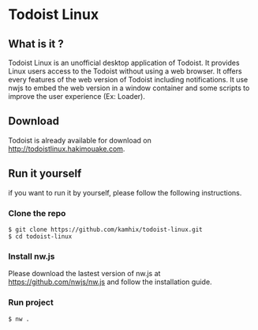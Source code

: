 # Todoist Linux

## What is it ?

Todoist Linux is an unofficial desktop application of Todoist.
It provides Linux users access to the Todoist without using a web browser.
It offers every features of the web version of Todoist including notifications.
It use nwjs to embed the web version in a window container and
some scripts to improve the user experience (Ex: Loader).

## Download

Todoist is already available for download on http://todoistlinux.hakimouake.com.

## Run it yourself

if you want to run it by yourself, please follow the following instructions.

### Clone the repo

    $ git clone https://github.com/kamhix/todoist-linux.git
    $ cd todoist-linux

### Install nw.js

Please download the lastest version of nw.js at https://github.com/nwjs/nw.js
and follow the installation guide.

### Run project

    $ nw .
